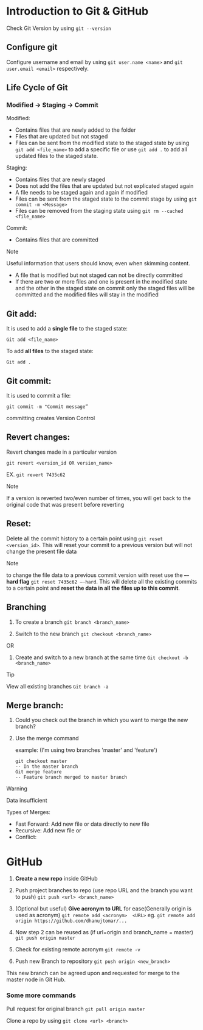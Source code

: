 
# Introduction to Git & GitHub


Check Git Version by using `git --version`

## Configure git

Configure username and email by using `git user.name <name>` and `git user.email <email>` respectively.


## Life Cycle of Git

### Modified &#8594; Staging &#8594; Commit

Modified:
- Contains files that are newly added to the folder
- Files that are updated but not staged
- Files can be sent from the modified state to the staged state by using `git add <file_name>` to add a specific file or use `git add .` to add all updated files to the staged state.

Staging:
- Contains files that are newly staged
- Does not add the files that are updated but not explicated staged again
- A file needs to be staged again and again if modified
- Files can be sent from the staged state to the commit stage by using `git commit -m <Message>`
- Files can be removed from the staging state using `git rm --cached <file_name>`

Commit:
- Contains files that are committed

> [!NOTE]
> Useful information that users should know, even when skimming content.
- A file that is modified but not staged can not be directly committed
- If there are two or more files and one is present in the modified state and the other in the staged state on commit only the staged files will be committed and the modified files will stay in the modified

## Git add:
It is used to add a **single file** to the staged state:

`Git add <file_name>`

To add **all files** to the staged state:

`Git add .`

## Git commit:
It is used to commit a file:

`git commit -m "Commit message”`

committing creates Version Control

## Revert changes:
Revert changes made in a particular version

`git revert <version_id OR version_name>`

EX.	`git revert 7435c62`

> [!Note]
> If a version is reverted two/even number of times, you will get back to the original code that was present before reverting



## Reset:
Delete all the commit history to a certain point using `git reset <version_id>`.
This will reset your commit to a previous version but will not change the present file data

> [!Note]
> to change the file data to a previous commit version with reset use the **–-hard flag** `git reset 7435c62 –-hard`.
> This will delete all the existing commits to a certain point and **reset the data in all the files up to this commit**.

## Branching

1. To create a branch `git branch <branch_name>`

1. Switch to the new branch `git checkout <branch_name>`

OR
1. Create and switch to a new branch at the same time `Git checkout -b <branch_name>`

	
> [!TIP]
> View all existing branches `Git branch -a`

## Merge branch:
1. Could you check out the branch in which you want to merge the new branch?
1. Use the merge command

    example: (I'm using two branches 'master' and 'feature')
    ```
    git checkout master
    -- In the master branch
    Git merge feature
    -- Feature branch merged to master branch
    ```

> [!Warning]
> Data insufficient
> 
> Types of Merges:
> -	Fast Forward: Add new file or data directly to new file
> -	Recursive: Add new file or 
> - Conflict:

# GitHub

1. **Create a new repo** inside GitHub

1. Push project branches to repo (use repo URL and the branch you want to push) `git push <url> <branch_name>`

1. (Optional but useful) **Give acronym to URL** for ease(Generally origin is used as acronym) `git remote add <acronym>  <URL>` eg. `git remote add origin https://github.com/dhanujtomar/...`

1.	Now step 2 can be reused as (if url=origin and branch_name = master) `git push origin master`

1.	Check for existing remote acronym `git remote -v`

1.	Push new Branch to repository `git push origin <new_branch>`

This new branch can be agreed upon and requested for merge to the master node in Git Hub.

### Some more commands

Pull request for original branch `git pull origin master`

Clone a repo by using `git clone <url> <branch>`
